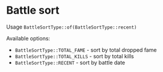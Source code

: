 # Battle sort

Usage ```BattleSortType::of(BattleSortType::recent)```

Available options:
 * `BattleSortType::TOTAL_FAME` - sort by total dropped fame
 * `BattleSortType::TOTAL_KILLS` - sort by total kills 
 * `BattleSortType::RECENT` - sort by battle date